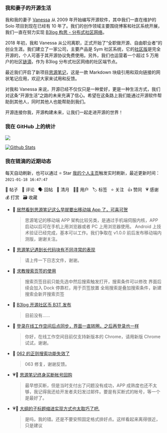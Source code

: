 ### 我和妻子的开源生活

我和我的妻子 [Vanessa](https://github.com/Vanessa219) 从 2009 年开始编写开源软件，其中我们一直在维护的 Solo 项目到现在已经有 10 年了。我们的创作领域主要围绕博客和社区系统开展，我们一直在努力实现 [B3log 构思 - 分布式社区网络](https://ld246.com/article/1546941897596)。

2018 年初，我和 Vanessa 从公司离职，正式开始了“全职做开源、自由职业者”的创业生涯。我们建立了一家公司，主要产品是 Sym 社区系统，它的[社区版](https://github.com/88250/symphony)是完全开源的，个人可基于其开源协议免费使用。另外，我们也运营着一个超过 5 万用户的社区[链滴](https://ld246.com)，作为 B3log 分布式社区网络的社区端节点。

最近我们开启了新项目[思源笔记](https://github.com/siyuan-note/siyuan)，这是一款 Markdown 块级引用和双向链接的网状笔记应用，欢迎大家来试用和反馈。

对我和 Vanessa 来说，开源已经不仅仅只是一种爱好，更是一种生活方式，我们对这条“开源生活”之路的未来充满了信心。希望在这条路上我们能通过开源软件帮助到其他人，同时其他人也能帮助到我们。

开源连接你我，开源构建未来，让我们一起走进开源的世界！

### 我在 GitHub 上的统计

<a title="Hits" target="_blank" href="https://github.com/88250/88250"><img src="https://hits.b3log.org/88250/88250.svg"></a>

[![Github Stats](https://github-readme-stats.vercel.app/api?username=88250&theme=tokyonight&show_icons=true)](https://github.com/88250)

<!--events start -->

### 我在链滴的近期动态

每天自动刷新，也可以通过 ⭐️ Star [我的个人主页](https://github.com/88250/88250)触发实时刷新，最近更新时间：`2021-01-18 16:47:47`

📝 帖子 &nbsp; 💬 评论 &nbsp; 🗣 回帖 &nbsp; 🌙 清月 &nbsp; 👨‍💻 用户 &nbsp; 🏷️ 标签 &nbsp; ⭐️ 关注 &nbsp; 👍 赞同 &nbsp; 💗 感谢 &nbsp; 💰 打赏 &nbsp; 🗃 收藏

* 💬 [居然看到思源笔记这么早就要出移动端 App 了，可喜可贺](https://ld246.com/article/1610917004352/comment/1610934696594#comments)

  > 思源笔记的移动端 APP 架构比较另类，是通过手机端伺服内核，APP 启动以后可在手机上用浏览器或者 PC 上用浏览器使用。 Android 上技术验证已经完成，基本可以工作。我们争取在 v1.0.0 前后发布移动端内测版，谢谢关注。
* 💬 [思源笔记遇到长代码块有不同寻常的表现](https://ld246.com/article/1610896675951/comment/1610934491716#comments)

  > 请上传一下日志文件，谢谢。
* 💬 [求教搜索页签的使用](https://ld246.com/article/1610895893422/comment/1610934437375#comments)

  > 搜索页签目前只能先选中然后搜索触发打开，搜索条件可以修改 界面后续会加入 Dock 停靠栏，用于页签放置 全局搜索是叠加搜索条件，新建搜索会新开搜索页签
* 💬 [B3log 开源社区币 B3T 发布](https://ld246.com/article/1516547810228/comment/1610934259219#comments)

  > 目前没有……
* 💬 [登录在线工作空间后点同步，界面一直转圈，之后再登录也一样](https://ld246.com/article/1610884722430/comment/1610893422337#comments)

  > 你好，在线工作空间目前仅支持新版本的 Chrome，请用新版 Chrome 试试，谢谢。
* 💬 [062 的正则搜索功能失效了](https://ld246.com/article/1610874978247/comment/1610881121221#comments)

  > 063 修复，谢谢反馈。
* 💗💬 [思源笔记终身买断帐号回购](https://ld246.com/article/1609818892117/comment/1610866636381#comments)

  > 最早想买断，但是当时支付出了问题没有成功，APP 成熟度也还不太够，我记得我还给开发者夫妇发过邮件。要是有买断式的帐号，等一个是最好了。
* 💗💬 [大纲的子标题缩进实现方式也太取巧了吧.](https://ld246.com/article/1610852991383/comment/1610858901250#comments)

  > 是吗，我的错。还是不要安照固定格式排好点。这样看起来离得很近，只是建议


<!--events end -->
